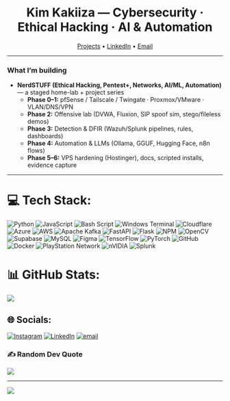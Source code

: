 <!-- Profile README for @kakiizart -->
<h1 align="center">Kim Kakiiza — Cybersecurity · Ethical Hacking · AI & Automation</h1>

<p align="center">
  <a href="https://github.com/kakiizart?tab=repositories">Projects</a> •
  <a href="https://www.linkedin.com/in/kim-kakiiza-4980732aa/">LinkedIn</a> •
  <a href="mailto:kimkakiiza@gmail.com">Email</a>
</p>

---

### What I’m building
- **NerdSTUFF (Ethical Hacking, Pentest+, Networks, AI/ML, Automation)** — a staged home-lab + project series  
  - **Phase 0–1:** pfSense / Tailscale / Twingate · Proxmox/VMware · VLAN/DNS/VPN  
  - **Phase 2:** Offensive lab (DVWA, Fluxion, SIP spoof sim, stego/fileless demos)  
  - **Phase 3:** Detection & DFIR (Wazuh/Splunk pipelines, rules, dashboards)  
  - **Phase 4:** Automation & LLMs (Ollama, GGUF, Hugging Face, n8n flows)  
  - **Phase 5–6:** VPS hardening (Hostinger), docs, scripted installs, evidence capture

---

# 💻 Tech Stack:
![Python](https://img.shields.io/badge/python-3670A0?style=for-the-badge&logo=python&logoColor=ffdd54) ![JavaScript](https://img.shields.io/badge/javascript-%23323330.svg?style=for-the-badge&logo=javascript&logoColor=%23F7DF1E) ![Bash Script](https://img.shields.io/badge/bash_script-%23121011.svg?style=for-the-badge&logo=gnu-bash&logoColor=white) ![Windows Terminal](https://img.shields.io/badge/Windows%20Terminal-%234D4D4D.svg?style=for-the-badge&logo=windows-terminal&logoColor=white) ![Cloudflare](https://img.shields.io/badge/Cloudflare-F38020?style=for-the-badge&logo=Cloudflare&logoColor=white) ![Azure](https://img.shields.io/badge/azure-%230072C6.svg?style=for-the-badge&logo=microsoftazure&logoColor=white) ![AWS](https://img.shields.io/badge/AWS-%23FF9900.svg?style=for-the-badge&logo=amazon-aws&logoColor=white) ![Apache Kafka](https://img.shields.io/badge/Apache%20Kafka-000?style=for-the-badge&logo=apachekafka) ![FastAPI](https://img.shields.io/badge/FastAPI-005571?style=for-the-badge&logo=fastapi) ![Flask](https://img.shields.io/badge/flask-%23000.svg?style=for-the-badge&logo=flask&logoColor=white) ![NPM](https://img.shields.io/badge/NPM-%23CB3837.svg?style=for-the-badge&logo=npm&logoColor=white) ![OpenCV](https://img.shields.io/badge/opencv-%23white.svg?style=for-the-badge&logo=opencv&logoColor=black) ![Supabase](https://img.shields.io/badge/Supabase-3ECF8E?style=for-the-badge&logo=supabase&logoColor=white) ![MySQL](https://img.shields.io/badge/mysql-4479A1.svg?style=for-the-badge&logo=mysql&logoColor=white) ![Figma](https://img.shields.io/badge/figma-%23F24E1E.svg?style=for-the-badge&logo=figma&logoColor=white) ![TensorFlow](https://img.shields.io/badge/TensorFlow-%23FF6F00.svg?style=for-the-badge&logo=TensorFlow&logoColor=white) ![PyTorch](https://img.shields.io/badge/PyTorch-%23EE4C2C.svg?style=for-the-badge&logo=PyTorch&logoColor=white) ![GitHub](https://img.shields.io/badge/github-%23121011.svg?style=for-the-badge&logo=github&logoColor=white) ![Docker](https://img.shields.io/badge/docker-%230db7ed.svg?style=for-the-badge&logo=docker&logoColor=white) ![PlayStation Network](https://img.shields.io/badge/PSN-%230070D1.svg?style=for-the-badge&logo=Playstation&logoColor=white) ![nVIDIA](https://img.shields.io/badge/nVIDIA-%2376B900.svg?style=for-the-badge&logo=nVIDIA&logoColor=white) ![Splunk](https://img.shields.io/badge/splunk-%23000000.svg?style=for-the-badge&logo=splunk&logoColor=white)

# 📊 GitHub Stats:
<!--![](https://github-readme-stats.vercel.app/api?username=kakiizart&theme=dark&hide_border=false&include_all_commits=true&count_private=true)<br/>
![](https://nirzak-streak-stats.vercel.app/?user=kakiizart&theme=dark&hide_border=false)<br/> -->
![](https://github-readme-stats.vercel.app/api/top-langs/?username=kakiizart&theme=dark&hide_border=false&include_all_commits=true&count_private=true&layout=compact)

<!--## 🏆 GitHub Trophies
![](https://github-profile-trophy.vercel.app/?username=kakiizart&theme=radical&no-frame=true&no-bg=true&margin-w=4) -->
## 🌐 Socials:
[![Instagram](https://img.shields.io/badge/Instagram-%23E4405F.svg?logo=Instagram&logoColor=white)](https://instagram.com/kakiizarrt) [![LinkedIn](https://img.shields.io/badge/LinkedIn-%230077B5.svg?logo=linkedin&logoColor=white)](https://linkedin.com/in/Kim-Kakiiza) [![email](https://img.shields.io/badge/Email-D14836?logo=gmail&logoColor=white)](mailto:kimkakiiza@gmail.com) 


### ✍️ Random Dev Quote
![](https://quotes-github-readme.vercel.app/api?type=horizontal&theme=radical)

<!--### 🔝 Top Contributed Repo
![](https://github-contributor-stats.vercel.app/api?username=kakiizart&limit=5&theme=dark&combine_all_yearly_contributions=true) -->

---

[![](https://visitcount.itsvg.in/api?id=kakiizart&icon=0&color=0)](https://visitcount.itsvg.in)



